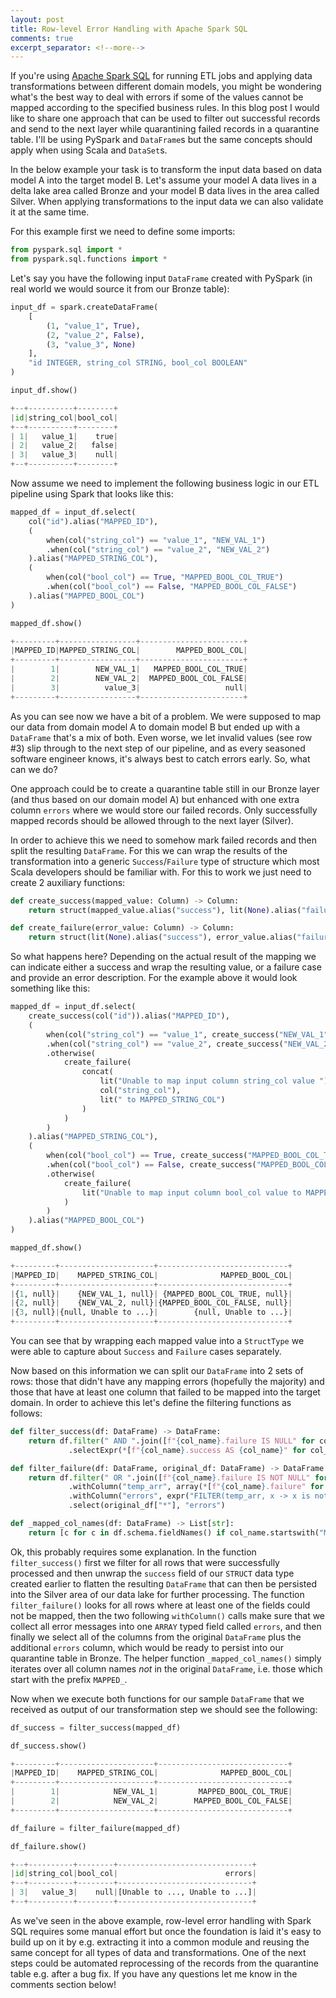 ```yaml
---
layout: post
title: Row-level Error Handling with Apache Spark SQL
comments: true
excerpt_separator: <!--more-->
---
```


If you're using [Apache Spark SQL](https://spark.apache.org/docs/latest/sql-programming-guide.html) for running ETL jobs and applying data transformations between different domain models, you might be wondering what's the best way to deal with errors if some of the values cannot be mapped according to the specified business rules. In this blog post I would like to share one approach that can be used to filter out successful records and send to the next layer while quarantining failed records in a quarantine table. I'll be using PySpark and `DataFrame`s but the same concepts should apply when using Scala and `DataSet`s.
<!--more-->

In the below example your task is to transform the input data based on data model A into the target model B. Let's assume your model A data lives in a delta lake area called Bronze and your model B data lives in the area called Silver. When applying transformations to the input data we can also validate it at the same time.

For this example first we need to define some imports:

```python
from pyspark.sql import *
from pyspark.sql.functions import *
```

Let's say you have the following input `DataFrame` created with PySpark (in real world we would source it from our Bronze table):

```python
input_df = spark.createDataFrame(
    [
        (1, "value_1", True),
        (2, "value_2", False),
        (3, "value_3", None)
    ],
    "id INTEGER, string_col STRING, bool_col BOOLEAN"
)

input_df.show()

+--+----------+--------+
|id|string_col|bool_col|
+--+----------+--------+
| 1|   value_1|    true|
| 2|   value_2|   false|
| 3|   value_3|    null|
+--+----------+--------+
```

Now assume we need to implement the following business logic in our ETL pipeline using Spark that looks like this:

```python
mapped_df = input_df.select(
    col("id").alias("MAPPED_ID"),
    (
        when(col("string_col") == "value_1", "NEW_VAL_1")
        .when(col("string_col") == "value_2", "NEW_VAL_2")
    ).alias("MAPPED_STRING_COL"),
    (
        when(col("bool_col") == True, "MAPPED_BOOL_COL_TRUE")
        .when(col("bool_col") == False, "MAPPED_BOOL_COL_FALSE")
    ).alias("MAPPED_BOOL_COL")
)

mapped_df.show()

+---------+-----------------+-----------------------+
|MAPPED_ID|MAPPED_STRING_COL|        MAPPED_BOOL_COL|
+---------+-----------------+-----------------------+
|        1|        NEW_VAL_1|   MAPPED_BOOL_COL_TRUE|
|        2|        NEW_VAL_2|  MAPPED_BOOL_COL_FALSE|
|        3|          value_3|                   null|
+---------+-----------------+-----------------------+
```

As you can see now we have a bit of a problem. We were supposed to map our data from domain model A to domain model B but ended up with a `DataFrame` that's a mix of both. Even worse, we let invalid values (see row #3) slip through to the next step of our pipeline, and as every seasoned software engineer knows, it's always best to catch errors early. So, what can we do?

One approach could be to create a quarantine table still in our Bronze layer (and thus based on our domain model A) but enhanced with one extra column `errors` where we would store our failed records. Only successfully mapped records should be allowed through to the next layer (Silver).

In order to achieve this we need to somehow mark failed records and then split the resulting `DataFrame`. For this we can wrap the results of the transformation into a generic `Success`/`Failure` type of structure which most Scala developers should be familiar with. For this to work we just need to create 2 auxiliary functions:

```python
def create_success(mapped_value: Column) -> Column:
    return struct(mapped_value.alias("success"), lit(None).alias("failure"))

def create_failure(error_value: Column) -> Column:
    return struct(lit(None).alias("success"), error_value.alias("failure"))
```

So what happens here? Depending on the actual result of the mapping we can indicate either a success and wrap the resulting value, or a failure case and provide an error description. For the example above it would look something like this:

```python
mapped_df = input_df.select(
    create_success(col("id")).alias("MAPPED_ID"),
    (
        when(col("string_col") == "value_1", create_success("NEW_VAL_1"))
        .when(col("string_col") == "value_2", create_success("NEW_VAL_2"))
        .otherwise(
            create_failure(
                concat(
                    lit("Unable to map input column string_col value "),
                    col("string_col"),
                    lit(" to MAPPED_STRING_COL")
                )
            )
        )
    ).alias("MAPPED_STRING_COL"),
    (
        when(col("bool_col") == True, create_success("MAPPED_BOOL_COL_TRUE"))
        .when(col("bool_col") == False, create_success("MAPPED_BOOL_COL_FALSE"))
        .otherwise(
            create_failure(
                lit("Unable to map input column bool_col value to MAPPED_BOOL_COL because it's NULL")
            )
        )
    ).alias("MAPPED_BOOL_COL")
)

mapped_df.show()

+---------+---------------------+-----------------------------+
|MAPPED_ID|    MAPPED_STRING_COL|              MAPPED_BOOL_COL|
+---------+---------------------+-----------------------------+
|{1, null}|    {NEW_VAL_1, null}| {MAPPED_BOOL_COL_TRUE, null}|
|{2, null}|    {NEW_VAL_2, null}|{MAPPED_BOOL_COL_FALSE, null}|
|{3, null}|{null, Unable to ...}|        {null, Unable to ...}|
+---------+---------------------+-----------------------------+
```

You can see that by wrapping each mapped value into a `StructType` we were able to capture about `Success` and `Failure` cases separately.

Now based on this information we can split our `DataFrame` into 2 sets of rows: those that didn't have any mapping errors (hopefully the majority) and those that have at least one column that failed to be mapped into the target domain. In order to achieve this let's define the filtering functions as follows:

```python
def filter_success(df: DataFrame) -> DataFrame:
    return df.filter(" AND ".join([f"{col_name}.failure IS NULL" for col_name in _mapped_col_names(df)]))
             .selectExpr(*[f"{col_name}.success AS {col_name}" for col_name in _mapped_col_names(df)])

def filter_failure(df: DataFrame, original_df: DataFrame) -> DataFrame:
    return df.filter(" OR ".join([f"{col_name}.failure IS NOT NULL" for col_name in _mapped_col_names(df)]))
             .withColumn("temp_arr", array(*[f"{col_name}.failure" for col_name in _mapped_col_names(df)]))
             .withColumn("errors", expr("FILTER(temp_arr, x -> x is not null)"))
             .select(original_df["*"], "errors")

def _mapped_col_names(df: DataFrame) -> List[str]:
    return [c for c in df.schema.fieldNames() if col_name.startswith("MAPPED_")]
```

Ok, this probably requires some explanation. In the function `filter_success()` first we filter for all rows that were successfully processed and then unwrap the `success` field of our `STRUCT` data type created earlier to flatten the resulting `DataFrame` that can then be persisted into the Silver area of our data lake for further processing. The function `filter_failure()` looks for all rows where at least one of the fields could not be mapped, then the two following `withColumn()` calls make sure that we collect all error messages into one `ARRAY` typed field called `errors`, and then finally we select all of the columns from the original `DataFrame` plus the additional `errors` column, which would be ready to persist into our quarantine table in Bronze. The helper function `_mapped_col_names()` simply iterates over all column names _not_ in the original `DataFrame`, i.e. those which start with the prefix `MAPPED_`.

Now when we execute both functions for our sample `DataFrame` that we received as output of our transformation step we should see the following:

```python
df_success = filter_success(mapped_df)

df_success.show()

+---------+---------------------+-----------------------------+
|MAPPED_ID|    MAPPED_STRING_COL|              MAPPED_BOOL_COL|
+---------+---------------------+-----------------------------+
|        1|            NEW_VAL_1|         MAPPED_BOOL_COL_TRUE|
|        2|            NEW_VAL_2|        MAPPED_BOOL_COL_FALSE|
+---------+---------------------+-----------------------------+

df_failure = filter_failure(mapped_df)

df_failure.show()

+--+----------+--------+------------------------------+
|id|string_col|bool_col|                        errors|
+--+----------+--------+------------------------------+
| 3|   value_3|    null|[Unable to ..., Unable to ...]|
+--+----------+--------+------------------------------+
```

As we've seen in the above example, row-level error handling with Spark SQL requires some manual effort but once the foundation is laid it's easy to build up on it by e.g. extracting it into a common module and reusing the same concept for all types of data and transformations. One of the next steps could be automated reprocessing of the records from the quarantine table e.g. after a bug fix. If you have any questions let me know in the comments section below!